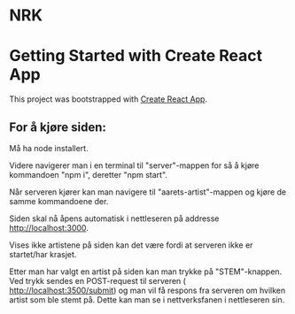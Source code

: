 # NRK
# Getting Started with Create React App

This project was bootstrapped with [Create React App](https://github.com/facebook/create-react-app).

## For å kjøre siden:

Må ha node installert.

Videre navigerer man i en terminal til "server"-mappen for så å kjøre kommandoen "npm i", deretter "npm start".

Når serveren kjører kan man navigere til "aarets-artist"-mappen og kjøre de samme kommandoene der. 

Siden skal nå åpens automatisk i nettleseren på addresse [http://localhost:3000](http://localhost:3000).

Vises ikke artistene på siden kan det være fordi at serveren ikke er startet/har krasjet.

Etter man har valgt en artist på siden kan man trykke på "STEM"-knappen. 
Ved trykk sendes en POST-request til serveren ( [http://localhost:3500/submit](http://localhost:3500/submit)) og man vil få respons fra serveren om hvilken artist som ble stemt på. Dette kan man se i nettverksfanen i nettleseren sin. 




